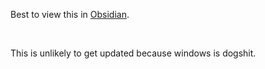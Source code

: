 Best to view this in [Obsidian](https://obsidian.md/).

<br>

This is unlikely to get updated because windows is dogshit.
